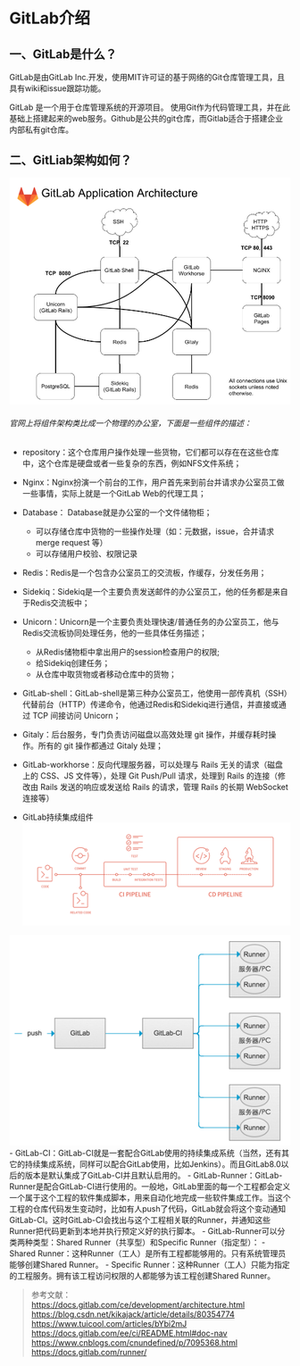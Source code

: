 # GitLab介绍

## 一、GitLab是什么？
GitLab是由GitLab Inc.开发，使用MIT许可证的基于网络的Git仓库管理工具，且具有wiki和issue跟踪功能。

GitLab 是一个用于仓库管理系统的开源项目。 使用Git作为代码管理工具，并在此基础上搭建起来的web服务。Github是公共的git仓库，而Gitlab适合于搭建企业内部私有git仓库。

## 二、GitLiab架构如何？


![](images/git/gitlab/gitlab.png)

###### 官网上将组件架构类比成一个物理的办公室，下面是一些组件的描述：    
- repository：这个仓库用户操作处理一些货物，它们都可以存在在这些仓库中，这个仓库是硬盘或者一些复杂的东西，例如NFS文件系统；  
- Nginx：Nginx扮演一个前台的工作，用户首先来到前台并请求办公室员工做一些事情，实际上就是一个GitLab Web的代理工具；        
- Database： Database就是办公室的一个文件储物柜；    
	- 可以存储仓库中货物的一些操作处理（如：元数据，issue，合并请求 merge request 等）
	- 可以存储用户校验、权限记录
- Redis：Redis是一个包含办公室员工的交流板，作缓存，分发任务用；
- Sidekiq：Sidekiq是一个主要负责发送邮件的办公室员工，他的任务都是来自于Redis交流板中；
- Unicorn：Unicorn是一个主要负责处理快速/普通任务的办公室员工，他与Redis交流板协同处理任务，他的一些具体任务描述；
	- 从Redis储物柜中拿出用户的session检查用户的权限;
	- 给Sidekiq创建任务；
	- 从仓库中取货物或者移动仓库中的货物；
- GitLab-shell：GitLab-shell是第三种办公室员工，他使用一部传真机（SSH）代替前台（HTTP）传递命令，他通过Redis和Sidekiq进行通信，并直接或通过 TCP 间接访问 Unicorn；
- Gitaly：后台服务，专门负责访问磁盘以高效处理 git 操作，并缓存耗时操作。所有的 git 操作都通过 Gitaly 处理；
- GitLab-workhorse：反向代理服务器，可以处理与 Rails 无关的请求（磁盘上的 CSS、JS 文件等），处理 Git Push/Pull 请求，处理到 Rails 的连接（修改由 Rails 发送的响应或发送给 Rails 的请求，管理 Rails 的长期 WebSocket 连接等）


- GitLab持续集成组件    
![](images/git/gitlab/gitlab-ci-0.png)    

![](images/git/gitlab/gitlab-ci.png)     
	- GitLab-CI：GitLab-CI就是一套配合GitLab使用的持续集成系统（当然，还有其它的持续集成系统，同样可以配合GitLab使用，比如Jenkins）。而且GitLab8.0以后的版本是默认集成了GitLab-CI并且默认启用的。
	- GitLab-Runner：GitLab-Runner是配合GitLab-CI进行使用的。一般地，GitLab里面的每一个工程都会定义一个属于这个工程的软件集成脚本，用来自动化地完成一些软件集成工作。当这个工程的仓库代码发生变动时，比如有人push了代码，GitLab就会将这个变动通知GitLab-CI。这时GitLab-CI会找出与这个工程相关联的Runner，并通知这些Runner把代码更新到本地并执行预定义好的执行脚本。
	- GitLab-Runner可以分类两种类型：Shared Runner（共享型）和Specific Runner（指定型）：
		- Shared Runner：这种Runner（工人）是所有工程都能够用的。只有系统管理员能够创建Shared Runner。
		- Specific Runner：这种Runner（工人）只能为指定的工程服务。拥有该工程访问权限的人都能够为该工程创建Shared Runner。


> 参考文献：    
> https://docs.gitlab.com/ce/development/architecture.html     
> https://blog.csdn.net/kikajack/article/details/80354774    
> https://www.tuicool.com/articles/bYbi2mJ       
> https://docs.gitlab.com/ee/ci/README.html#doc-nav   
> https://www.cnblogs.com/cnundefined/p/7095368.html   
> https://docs.gitlab.com/runner/   
